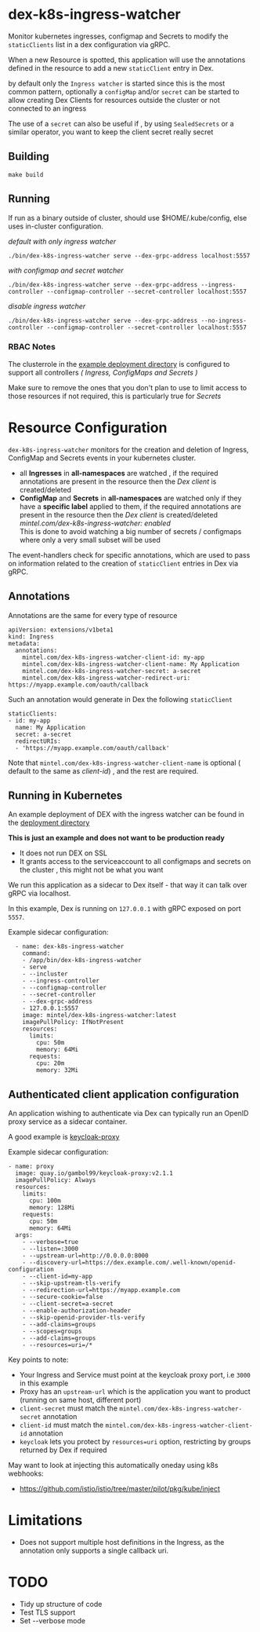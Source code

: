 # dex-k8s-ingress-watcher

Monitor kubernetes ingresses, configmap and Secrets to modify the `staticClients` list in a dex 
configuration via gRPC.

When a new Resource is spotted, this application will use the annotations 
defined in the resource to add a new `staticClient` entry in Dex.

by default only the `Ingress watcher` is started since this is the most common pattern, optionally 
a `configMap` and/or `secret` can be started to allow creating Dex Clients for resources outside the cluster or 
not connected to an ingress 

The use of a `secret` can also be useful if , by using `SealedSecrets` or a similar operator, you want to keep the client secret really secret

## Building

```
make build
```

## Running

If run as a binary outside of cluster, should use $HOME/.kube/config, else uses
in-cluster configuration.

_default with only ingress watcher_
```
./bin/dex-k8s-ingress-watcher serve --dex-grpc-address localhost:5557                      
```

_with configmap and secret watcher_
```
./bin/dex-k8s-ingress-watcher serve --dex-grpc-address --ingress-controller --configmap-controller --secret-controller localhost:5557
```

_disable ingress watcher_
```
./bin/dex-k8s-ingress-watcher serve --dex-grpc-address --no-ingress-controller --configmap-controller --secret-controller localhost:5557
```

### RBAC Notes

The clusterrole in the [example deployment directory](https://github.com/mintel/dex-k8s-ingress-watcher/blob/master/hack/deployment/clusterrole.yaml) is configured to support all controllers _( Ingress, ConfigMaps and Secrets )_

Make sure to remove the ones that you don't plan to use to limit access to those resources if not required, this is particularly true for _Secrets_

# Resource Configuration

`dex-k8s-ingress-watcher` monitors for the creation and deletion of Ingress, ConfigMap and Secrets events
in your kubernetes cluster.

* all **Ingresses** in **all-namespaces** are watched , if the required annotations are present in the resource then the _Dex client_ is created/deleted
* **ConfigMap** and **Secrets** in **all-namespaces** are watched only if they have a **specific label** applied to them, if the required annotations are present in the resource then the _Dex client_ is created/deleted<br>
  _mintel.com/dex-k8s-ingress-watcher: enabled_<br>
	This is done to avoid watching a big number of secrets / configmaps where only a very small subset will be used

The event-handlers check for specific annotations, which are used to pass on information
related to the creation of `staticClient` entries in Dex via gRPC.

## Annotations

Annotations are the same for every type of resource

```
apiVersion: extensions/v1beta1
kind: Ingress
metadata:
  annotations:
    mintel.com/dex-k8s-ingress-watcher-client-id: my-app
    mintel.com/dex-k8s-ingress-watcher-client-name: My Application
    mintel.com/dex-k8s-ingress-watcher-secret: a-secret
    mintel.com/dex-k8s-ingress-watcher-redirect-uri: https://myapp.example.com/oauth/callback
```

Such an annotation would generate in Dex the following `staticClient`

```
staticClients:
- id: my-app
  name: My Application
  secret: a-secret
  redirectURIs:
  - 'https://myapp.example.com/oauth/callback'
```

Note that `mintel.com/dex-k8s-ingress-watcher-client-name` is optional ( default to the same as _client-id_) , and the rest are required.

## Running in Kubernetes

An example deployment of DEX with the ingress watcher can be found in the [deployment directory](https://github.com/mintel/dex-k8s-ingress-watcher/blob/master/hack/deployment/)

**This is just an example and does not want to be production ready** 
* It does not run DEX on SSL
* It grants access to the serviceaccount to all configmaps and secrets on the cluster , this might not be what you want

We run this application as a sidecar to Dex itself - that way it can talk over gRPC via 
localhost.

In this example, Dex is running on `127.0.0.1` with gRPC exposed on port `5557`.

Example sidecar configuration:

```
  - name: dex-k8s-ingress-watcher
    command:
    - /app/bin/dex-k8s-ingress-watcher
    - serve
    - --incluster
    - --ingress-controller
    - --configmap-controller
    - --secret-controller
    - --dex-grpc-address
    - 127.0.0.1:5557
    image: mintel/dex-k8s-ingress-watcher:latest
    imagePullPolicy: IfNotPresent
    resources:
      limits:
        cpu: 50m
        memory: 64Mi
      requests:
        cpu: 20m
        memory: 32Mi
```

## Authenticated client application configuration

An application wishing to authenticate via Dex can typically run an OpenID proxy service as a
sidecar container.

A good example is [keycloak-proxy](https://github.com/gambol99/keycloak-proxy)

Example sidecar configuration:

```
- name: proxy
  image: quay.io/gambol99/keycloak-proxy:v2.1.1
  imagePullPolicy: Always
  resources:
    limits:
      cpu: 100m
      memory: 128Mi 
    requests:
      cpu: 50m
      memory: 64Mi
  args:
    - --verbose=true
    - --listen=:3000
    - --upstream-url=http://0.0.0.0:8000
    - --discovery-url=https://dex.example.com/.well-known/openid-configuration
    - --client-id=my-app
    - --skip-upstream-tls-verify
    - --redirection-url=https://myapp.example.com
    - --secure-cookie=false
    - --client-secret=a-secret
    - --enable-authorization-header
    - --skip-openid-provider-tls-verify
    - --add-claims=groups
    - --scopes=groups
    - --add-claims=groups
    - --resources=uri=/*
```

Key points to note:
- Your Ingress and Service must point at the keycloak proxy port, i.e `3000` in this example
- Proxy has an `upstream-url` which is the application you want to product (running on same host, different port)
- `client-secret` must match the `mintel.com/dex-k8s-ingress-watcher-secret` annotation
- `client-id` must match the `mintel.com/dex-k8s-ingress-watcher-client-id` annotation
- `keycloak` lets you protect by `resources=uri` option, restricting by groups returned by Dex if required

May want to look at injecting this automatically oneday using k8s webhooks:

- https://github.com/istio/istio/tree/master/pilot/pkg/kube/inject

# Limitations

- Does not support multiple host definitions in the Ingress, as the annotation only supports a single callback uri.

# TODO

- Tidy up structure of code
- Test TLS support
- Set --verbose mode 
